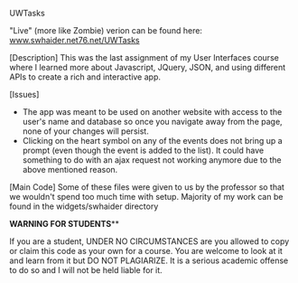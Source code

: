 UWTasks

"Live" (more like Zombie) verion can be found here: www.swhaider.net76.net/UWTasks

[Description]
This was the last assignment of my User Interfaces course where I learned more about Javascript, JQuery, JSON, and using different APIs to create a rich and interactive app. 

[Issues]
- The app was meant to be used on another website with access to the user's name and database so once you navigate away from the page, none of your changes will persist.
- Clicking on the heart symbol on any of the events does not bring up a prompt (even though the event is added to the list). It could have something to do with an ajax request not working anymore due to the above mentioned reason.

[Main Code]
Some of these files were given to us by the professor so that we wouldn't spend too much time with setup. Majority of my work can be found in the widgets/swhaider directory


****WARNING FOR STUDENTS******

If you are a student, UNDER NO CIRCUMSTANCES are you allowed to copy or claim this code as your own for a course. You are
welcome to look at it and learn from it but DO NOT PLAGIARIZE. It is a serious academic offense to do so and I will not be 
held liable for it.